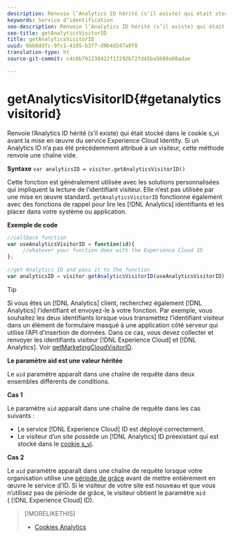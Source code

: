 ```yaml
---
description: Renvoie l’Analytics ID hérité (s’il existe) qui était stocké dans le cookie s_vi avant la mise en œuvre du service Experience Cloud Identity. Si un Analytics ID n’a pas été précédemment attribué à un visiteur, cette méthode renvoie une chaîne vide.
keywords: Service d’identification
seo-description: Renvoie l’Analytics ID hérité (s’il existe) qui était stocké dans le cookie s_vi avant la mise en œuvre du service Experience Cloud Identity. Si un Analytics ID n’a pas été précédemment attribué à un visiteur, cette méthode renvoie une chaîne vide.
seo-title: getAnalyticsVisitorID
title: getAnalyticsVisitorID
uuid: 6bb8ddfc-9fc1-4105-b377-d9b4d247a0f8
translation-type: ht
source-git-commit: c4c0b791230422f17292b72fd45ba5689a60adae

---
```



# getAnalyticsVisitorID{#getanalyticsvisitorid}

Renvoie l’Analytics ID hérité (s’il existe) qui était stocké dans le cookie s_vi avant la mise en œuvre du service Experience Cloud Identity. Si un Analytics ID n’a pas été précédemment attribué à un visiteur, cette méthode renvoie une chaîne vide.

**Syntaxe** `var analyticsID = visitor.getAnalyticsVisitorID()`

Cette fonction est généralement utilisée avec les solutions personnalisées qui impliquent la lecture de l’identifiant visiteur. Elle n’est pas utilisée par une mise en œuvre standard. `getAnalyticsVisitorID` fonctionne également avec des fonctions de rappel pour lire les [!DNL Analytics] identifiants et les placer dans votre système ou application.

**Exemple de code**

```js
//callback function 
var useAnalyticsVisitorID = function(id){ 
     //whatever your function does with the Experience Cloud ID 
}; 
 
//get Analytics ID and pass it to the function 
var analyticsID = visitor.getAnalyticsVisitorID(useAnalyticsVisitorID)
```

>[!TIP]
>
>Si vous êtes un [!DNL Analytics] client, recherchez également [!DNL Analytics] l’identifiant et envoyez-le à votre fonction. Par exemple, vous souhaitez les deux identifiants lorsque vous transmettez l’identifiant visiteur dans un élément de formulaire masqué à une application côté serveur qui utilise l’API d’insertion de données. Dans ce cas, vous devez collecter et renvoyer les identifiants visiteur [!DNL Experience Cloud] et [!DNL Analytics]. Voir [getMarketingCloudVisitorID](../../library/get-set/getmcvid.md).

**Le paramètre aid est une valeur héritée**

Le `aid` paramètre apparaît dans une chaîne de requête dans deux ensembles différents de conditions.

**Cas 1**

Le paramètre `aid` apparaît dans une chaîne de requête dans les cas suivants :

* Le service [!DNL Experience Cloud] ID est déployé correctement.
* Le visiteur d’un site possède un [!DNL Analytics] ID préexistant qui est stocké dans le [cookie s_vi](https://marketing.adobe.com/resources/help/fr_FR/whitepapers/cookies/cookies_analytics.html).

**Cas 2**

Le `aid` paramètre apparaît dans une chaîne de requête lorsque votre organisation utilise une [période de grâce](../../reference/analytics-reference/grace-period.md) avant de mettre entièrement en œuvre le service d’ID. Si le visiteur de votre site est nouveau et que vous n’utilisez pas de période de grâce, le visiteur obtient le paramètre `mid` ( [!DNL Experience Cloud] ID).

>[!MORELIKETHIS]
>
>* [Cookies Analytics](https://marketing.adobe.com/resources/help/fr_FR/whitepapers/cookies/cookies_analytics.html)

